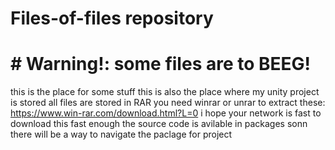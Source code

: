 # Files-of-files repository
# # Warning!: some files are to BEEG! #
this is the place for some stuff
this is also the place where my unity project is stored
all files are stored in RAR
you need winrar or unrar to extract these:
https://www.win-rar.com/download.html?L=0
i hope your network is fast to download this fast enough
the source code is avilable in packages
sonn there will be a way to navigate the paclage for project
